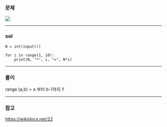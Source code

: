 ### 문제 
![](https://images.velog.io/images/chestnut1044/post/0cb366df-a027-44aa-a990-09d9cef0c2f4/image.png)

---

### sol
```
N = int(input())

for i in range(1, 10):
    print(N, "*", i, "=", N*i)
```

---

### 풀이
range (a,b) = a 부터 b-1까지 !!

---

### 참고 
https://wikidocs.net/22